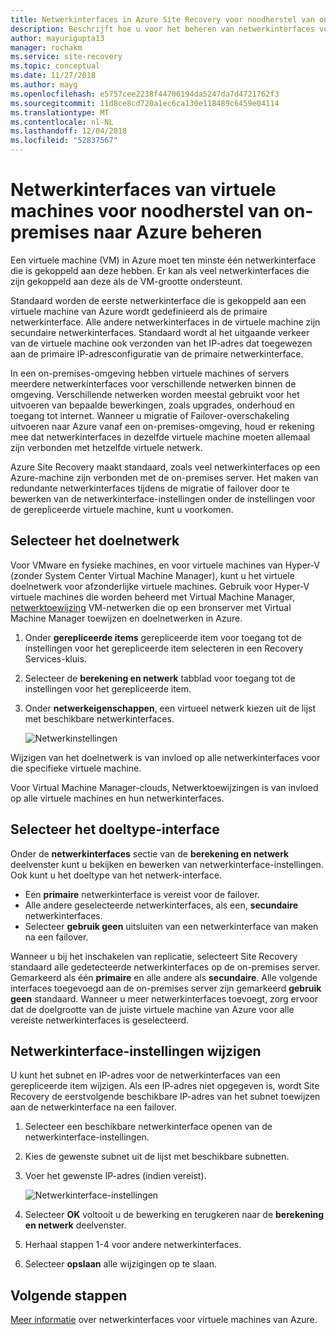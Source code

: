 ```yaml
---
title: Netwerkinterfaces in Azure Site Recovery voor noodherstel van on-premises naar Azure beheren | Microsoft Docs
description: Beschrijft hoe u voor het beheren van netwerkinterfaces voor noodherstel van on-premises naar Azure met Azure Site Recovery
author: mayurigupta13
manager: rochakm
ms.service: site-recovery
ms.topic: conceptual
ms.date: 11/27/2018
ms.author: mayg
ms.openlocfilehash: e5757cee2238f44706194da5247da7d4721762f3
ms.sourcegitcommit: 11d8ce8cd720a1ec6ca130e118489c6459e04114
ms.translationtype: MT
ms.contentlocale: nl-NL
ms.lasthandoff: 12/04/2018
ms.locfileid: "52837567"
---
```

# <a name="manage-virtual-machine-network-interfaces-for-on-premises-disaster-recovery-to-azure"></a>Netwerkinterfaces van virtuele machines voor noodherstel van on-premises naar Azure beheren
Een virtuele machine (VM) in Azure moet ten minste één netwerkinterface die is gekoppeld aan deze hebben. Er kan als veel netwerkinterfaces die zijn gekoppeld aan deze als de VM-grootte ondersteunt.

Standaard worden de eerste netwerkinterface die is gekoppeld aan een virtuele machine van Azure wordt gedefinieerd als de primaire netwerkinterface. Alle andere netwerkinterfaces in de virtuele machine zijn secundaire netwerkinterfaces. Standaard wordt al het uitgaande verkeer van de virtuele machine ook verzonden van het IP-adres dat toegewezen aan de primaire IP-adresconfiguratie van de primaire netwerkinterface.

In een on-premises-omgeving hebben virtuele machines of servers meerdere netwerkinterfaces voor verschillende netwerken binnen de omgeving. Verschillende netwerken worden meestal gebruikt voor het uitvoeren van bepaalde bewerkingen, zoals upgrades, onderhoud en toegang tot internet. Wanneer u migratie of Failover-overschakeling uitvoeren naar Azure vanaf een on-premises-omgeving, houd er rekening mee dat netwerkinterfaces in dezelfde virtuele machine moeten allemaal zijn verbonden met hetzelfde virtuele netwerk.

Azure Site Recovery maakt standaard, zoals veel netwerkinterfaces op een Azure-machine zijn verbonden met de on-premises server. Het maken van redundante netwerkinterfaces tijdens de migratie of failover door te bewerken van de netwerkinterface-instellingen onder de instellingen voor de gerepliceerde virtuele machine, kunt u voorkomen.

## <a name="select-the-target-network"></a>Selecteer het doelnetwerk

Voor VMware en fysieke machines, en voor virtuele machines van Hyper-V (zonder System Center Virtual Machine Manager), kunt u het virtuele doelnetwerk voor afzonderlijke virtuele machines. Gebruik voor Hyper-V virtuele machines die worden beheerd met Virtual Machine Manager, [netwerktoewijzing](site-recovery-network-mapping.md) VM-netwerken die op een bronserver met Virtual Machine Manager toewijzen en doelnetwerken in Azure.

1. Onder **gerepliceerde items** gerepliceerde item voor toegang tot de instellingen voor het gerepliceerde item selecteren in een Recovery Services-kluis.

2. Selecteer de **berekening en netwerk** tabblad voor toegang tot de instellingen voor het gerepliceerde item.

3. Onder **netwerkeigenschappen**, een virtueel netwerk kiezen uit de lijst met beschikbare netwerkinterfaces.

    ![Netwerkinstellingen](./media/site-recovery-manage-network-interfaces-on-premises-to-azure/compute-and-network.png)

Wijzigen van het doelnetwerk is van invloed op alle netwerkinterfaces voor die specifieke virtuele machine.

Voor Virtual Machine Manager-clouds, Netwerktoewijzingen is van invloed op alle virtuele machines en hun netwerkinterfaces.

## <a name="select-the-target-interface-type"></a>Selecteer het doeltype-interface

Onder de **netwerkinterfaces** sectie van de **berekening en netwerk** deelvenster kunt u bekijken en bewerken van netwerkinterface-instellingen. Ook kunt u het doeltype van het netwerk-interface.

- Een **primaire** netwerkinterface is vereist voor de failover.
- Alle andere geselecteerde netwerkinterfaces, als een, **secundaire** netwerkinterfaces.
- Selecteer **gebruik geen** uitsluiten van een netwerkinterface van maken na een failover.

Wanneer u bij het inschakelen van replicatie, selecteert Site Recovery standaard alle gedetecteerde netwerkinterfaces op de on-premises server. Gemarkeerd als één **primaire** en alle andere als **secundaire**. Alle volgende interfaces toegevoegd aan de on-premises server zijn gemarkeerd **gebruik geen** standaard. Wanneer u meer netwerkinterfaces toevoegt, zorg ervoor dat de doelgrootte van de juiste virtuele machine van Azure voor alle vereiste netwerkinterfaces is geselecteerd.

## <a name="modify-network-interface-settings"></a>Netwerkinterface-instellingen wijzigen

U kunt het subnet en IP-adres voor de netwerkinterfaces van een gerepliceerde item wijzigen. Als een IP-adres niet opgegeven is, wordt Site Recovery de eerstvolgende beschikbare IP-adres van het subnet toewijzen aan de netwerkinterface na een failover.

1. Selecteer een beschikbare netwerkinterface openen van de netwerkinterface-instellingen.

2. Kies de gewenste subnet uit de lijst met beschikbare subnetten.

3. Voer het gewenste IP-adres (indien vereist).

    ![Netwerkinterface-instellingen](./media/site-recovery-manage-network-interfaces-on-premises-to-azure/network-interface-settings.png)

4. Selecteer **OK** voltooit u de bewerking en terugkeren naar de **berekening en netwerk** deelvenster.

5. Herhaal stappen 1-4 voor andere netwerkinterfaces.

6. Selecteer **opslaan** alle wijzigingen op te slaan.

## <a name="next-steps"></a>Volgende stappen
  [Meer informatie](../virtual-network/virtual-network-network-interface-vm.md) over netwerkinterfaces voor virtuele machines van Azure.
